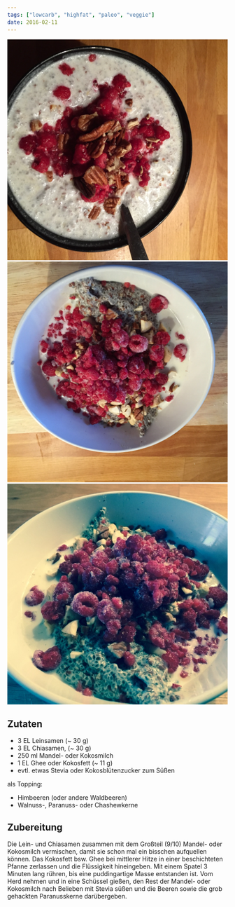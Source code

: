 ```yaml
---
tags: ["lowcarb", "highfat", "paleo", "veggie"]
date: 2016-02-11
---
```


![](../uploads/chia-leinsamen-pudding.jpg)
![](../uploads/chia-leinsamen-pudding01.jpg)
![](../uploads/chia-leinsamen-pudding03.jpg)

## Zutaten
- 3 EL      Leinsamen (~ 30 g)
- 3 EL      Chiasamen, (~ 30 g)
- 250 ml    Mandel- oder Kokosmilch
- 1 EL      Ghee oder Kokosfett (~ 11 g)
- evtl.     etwas Stevia oder Kokosblütenzucker zum Süßen

als Topping:
- Himbeeren (oder andere Waldbeeren)
- Walnuss-,  Paranuss- oder Chashewkerne

## Zubereitung
Die Lein- und Chiasamen zusammen mit dem Großteil (9/10) Mandel- oder Kokosmilch vermischen, damit sie schon mal ein bisschen aufquellen können.
Das Kokosfett bsw. Ghee bei mittlerer Hitze in einer beschichteten Pfanne zerlassen und die Flüssigkeit hineingeben. Mit einem Spatel 3 Minuten lang rühren, bis eine puddingartige Masse entstanden ist.
Vom Herd nehmen und in eine Schüssel gießen, den Rest der Mandel- oder Kokosmilch nach Belieben mit Stevia süßen und die Beeren sowie die grob gehackten Paranusskerne darübergeben.

